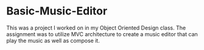 # Basic-Music-Editor
This was a project I worked on in my Object Oriented Design class. The assignment was to utilize MVC architecture to create a music editor that can play the music as well as compose it.
